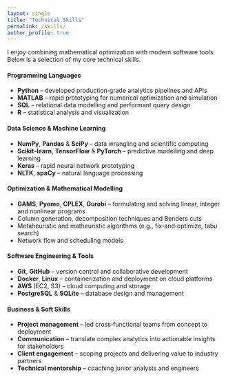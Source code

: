 ```yaml
---
layout: single
title: "Technical Skills"
permalink: /skills/
author_profile: true
---
```


I enjoy combining mathematical optimization with modern software tools. Below is a selection of my core technical skills.

#### Programming Languages

* **Python** – developed production‑grade analytics pipelines and APIs
* **MATLAB** – rapid prototyping for numerical optimization and simulation
* **SQL** – relational data modelling and performant query design
* **R** – statistical analysis and visualization

#### Data Science & Machine Learning

* **NumPy**, **Pandas** & **SciPy** – data wrangling and scientific computing
* **Scikit‑learn**, **TensorFlow** & **PyTorch** – predictive modelling and deep learning
* **Keras** – rapid neural network prototyping
* **NLTK**, **spaCy** – natural language processing

#### Optimization & Mathematical Modelling

* **GAMS**, **Pyomo**, **CPLEX**, **Gurobi** – formulating and solving linear, integer and nonlinear programs
* Column generation, decomposition techniques and Benders cuts
* Metaheuristic and matheuristic algorithms (e.g., fix‑and‑optimize, tabu search)
* Network flow and scheduling models

#### Software Engineering & Tools

* **Git**, **GitHub** – version control and collaborative development
* **Docker**, **Linux** – containerization and deployment on cloud platforms
* **AWS** (EC2, S3) – cloud computing and storage
* **PostgreSQL** & **SQLite** – database design and management

#### Business & Soft Skills

* **Project management** – led cross‑functional teams from concept to deployment
* **Communication** – translate complex analytics into actionable insights for stakeholders
* **Client engagement** – scoping projects and delivering value to industry partners
* **Technical mentorship** – coaching junior analysts and engineers
